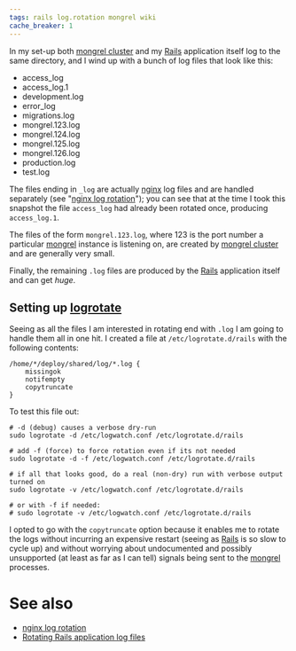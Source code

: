 ```yaml
---
tags: rails log.rotation mongrel wiki
cache_breaker: 1
---
```


In my set-up both [mongrel cluster](/wiki/mongrel_cluster) and my [Rails](/wiki/Rails) application itself log to the same directory, and I wind up with a bunch of log files that look like this:

-   access_log
-   access_log.1
-   development.log
-   error_log
-   migrations.log
-   mongrel.123.log
-   mongrel.124.log
-   mongrel.125.log
-   mongrel.126.log
-   production.log
-   test.log

The files ending in `_log` are actually [nginx](/wiki/nginx) log files and are handled separately (see "[nginx log rotation](/wiki/nginx_log_rotation)"); you can see that at the time I took this snapshot the file `access_log` had already been rotated once, producing `access_log.1`.

The files of the form `mongrel.123.log`, where 123 is the port number a particular [mongrel](/wiki/mongrel) instance is listening on, are created by [mongrel cluster](/wiki/mongrel_cluster) and are generally very small.

Finally, the remaining `.log` files are produced by the [Rails](/wiki/Rails) application itself and can get _huge_.

## Setting up [logrotate](/wiki/logrotate)

Seeing as all the files I am interested in rotating end with `.log` I am going to handle them all in one hit. I created a file at `/etc/logrotate.d/rails` with the following contents:

    /home/*/deploy/shared/log/*.log {
        missingok
        notifempty
        copytruncate
    }

To test this file out:

    # -d (debug) causes a verbose dry-run
    sudo logrotate -d /etc/logwatch.conf /etc/logrotate.d/rails

    # add -f (force) to force rotation even if its not needed
    sudo logrotate -d -f /etc/logwatch.conf /etc/logrotate.d/rails

    # if all that looks good, do a real (non-dry) run with verbose output turned on
    sudo logrotate -v /etc/logwatch.conf /etc/logrotate.d/rails

    # or with -f if needed:
    # sudo logrotate -v /etc/logwatch.conf /etc/logrotate.d/rails

I opted to go with the `copytruncate` option because it enables me to rotate the logs without incurring an expensive restart (seeing as [Rails](/wiki/Rails) is so slow to cycle up) and without worrying about undocumented and possibly unsupported (at least as far as I can tell) signals being sent to the [mongrel](/wiki/mongrel) processes.

# See also

-   [nginx log rotation](/wiki/nginx_log_rotation)
-   [Rotating Rails application log files](/wiki/Rotating_Rails_application_log_files)
